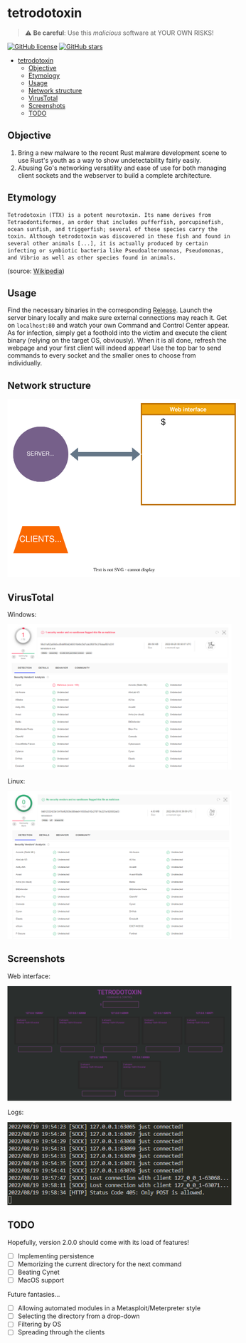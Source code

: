 # tetrodotoxin
> ⚠️ **Be careful**: Use this *malicious* software at YOUR OWN RISKS!

[![GitHub license](https://img.shields.io/github/license/Noxtal/tetrodotoxin)](https://github.com/Noxtal/tetrodotoxin/blob/master/LICENSE)
[![GitHub stars](https://img.shields.io/github/stars/Noxtal/tetrodotoxin)](https://github.com/Noxtal/tetrodotoxin/stargazers)

- [tetrodotoxin](#tetrodotoxin)
  - [Objective](#objective)
  - [Etymology](#etymology)
  - [Usage](#usage)
  - [Network structure](#network-structure)
  - [VirusTotal](#virustotal)
  - [Screenshots](#screenshots)
  - [TODO](#todo)

## Objective
1. Bring a new malware to the recent Rust malware development scene to use Rust's youth as a way to show undetectability fairly easily.
2. Abusing Go's networking versatility and ease of use for both managing client sockets and the webserver to build a complete architecture.

## Etymology
```
Tetrodotoxin (TTX) is a potent neurotoxin. Its name derives from Tetraodontiformes, an order that includes pufferfish, porcupinefish, ocean sunfish, and triggerfish; several of these species carry the toxin. Although tetrodotoxin was discovered in these fish and found in several other animals [...], it is actually produced by certain infecting or symbiotic bacteria like Pseudoalteromonas, Pseudomonas, and Vibrio as well as other species found in animals.
```
(source: [Wikipedia](https://en.wikipedia.org/wiki/Tetrodotoxin))


## Usage
Find the necessary binaries in the corresponding [Release](https://github.com/Noxtal/tetrodotoxin/releases). Launch the server binary locally and make sure external connections may reach it. Get on `localhost:80` and watch your own Command and Control Center appear. As for infection, simply get a foothold into the victim and execute the client binary (relying on the target OS, obviously). When it is all done, refresh the webpage and your first client will indeed appear! Use the top bar to send commands to every socket and the smaller ones to choose from individually.

## Network structure

<img src="media/STRUCTURE.drawio.svg" alt="Structure" style="background-color: white; padding: 1vw;">

## VirusTotal
Windows:

![Windows](media/virustotalwin.png)

Linux:

![Linux](media/virustotallin.png)

## Screenshots
Web interface:

![Command & Control](media/commandncontrol.png)

Logs:

![Logs](media/logs.png)

## TODO
Hopefully, version 2.0.0 should come with its load of features!
- [ ] Implementing persistence
- [ ] Memorizing the current directory for the next command
- [ ] Beating Cynet
- [ ] MacOS support

Future fantasies...
- [ ] Allowing automated modules in a Metasploit/Meterpreter style
- [ ] Selecting the directory from a drop-down
- [ ] Filtering by OS
- [ ] Spreading through the clients